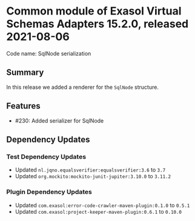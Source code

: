 # Common module of Exasol Virtual Schemas Adapters 15.2.0, released 2021-08-06

Code name: SqlNode serialization

## Summary

In this release we added a renderer for the `SqlNode` structure.

## Features

* #230: Added serializer for SqlNode

## Dependency Updates

### Test Dependency Updates

* Updated `nl.jqno.equalsverifier:equalsverifier:3.6` to `3.7`
* Updated `org.mockito:mockito-junit-jupiter:3.10.0` to `3.11.2`

### Plugin Dependency Updates

* Updated `com.exasol:error-code-crawler-maven-plugin:0.1.0` to `0.5.1`
* Updated `com.exasol:project-keeper-maven-plugin:0.6.1` to `0.10.0`
